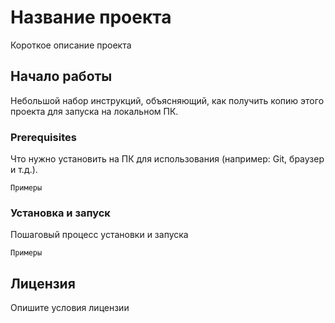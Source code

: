 # **Название проекта**
Короткое описание проекта

## **Начало работы**
Небольшой набор инструкций, объясняющий, как получить копию этого проекта для запуска на локальном ПК.

### **Prerequisites**
Что нужно установить на ПК для использования (например: Git, браузер и т.д.).

`Примеры`
### **Установка и запуск**
Пошаговый процесс установки и запуска

`Примеры`
## **Лицензия**
Опишите условия лицензии
